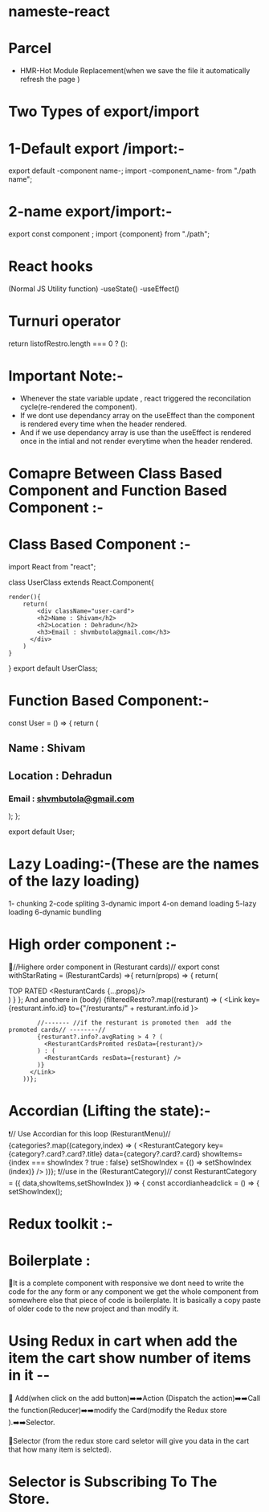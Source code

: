 # nameste-react

# Parcel
- HMR-Hot Module Replacement(when we save the file it automatically refresh the page )

# Two Types of export/import

# 1-Default export /import:-
export default -component name-;
import -component_name- from "./path name";

# 2-name export/import:-
export const component ;
import {component} from "./path";

# React hooks
(Normal JS Utility function)
-useState()
-useEffect()

# Turnuri operator
 return listofRestro.length === 0 ? (<Shimmer/>):
 
# Important Note:-
- Whenever the state variable update , react triggered the reconcilation cycle(re-rendered the component). 
- If we dont use dependancy array on the useEffect than the component is rendered every time when the header rendered.
- And if we use dependancy array is use than the useEffect is rendered once in the intial and not render everytime when the header rendered.

# Comapre Between Class Based Component and Function Based Component :-
# Class Based Component :-
import React from "react";

class UserClass extends React.Component{

    render(){
        return(
            <div className="user-card">
            <h2>Name : Shivam</h2>
            <h2>Location : Dehradun</h2>
            <h3>Email : shvmbutola@gmail.com</h3>
          </div>
        )
    }
}
export default UserClass;

# Function Based Component:-
const User = () => {
  return (
    <div className="user-card">
      <h2>Name : Shivam</h2>
      <h2>Location : Dehradun</h2>
      <h3>Email : shvmbutola@gmail.com</h3>
    </div>
  );
};

export default User;

# Lazy Loading:-(These are the names  of the lazy loading)
1- chunking
2-code spliting
3-dynamic import
4-on demand loading
5-lazy loading
6-dynamic bundling

# High order component :-
  🔷//Highere order component in (Resturant cards)//
  export const withStarRating = (ResturantCards) =>{
    return(props) => {
      return(
        <div>
          <label className="absolute p-2  m-1 bg-orange-400 text-white rounded-lg">TOP RATED</label>
          <ResturantCards {...props}/>
        </div>
      )
    }
  };
  And anothere in (body)
   {filteredRestro?.map((resturant) => (
          <Link key={resturant.info.id} to={"/resturants/" + resturant.info.id }>

            //------- //if the resturant is promoted then  add the promoted cards// --------//
            {resturant?.info?.avgRating > 4 ? (
              <ResturantCardsPromted resData={resturant}/>
            ) : (
              <ResturantCards resData={resturant} />
            )}
          </Link>
        ))};

# Accordian (Lifting the state):-
 ❗// Use Accordian for this loop (ResturantMenu)//
      {categories?.map((category,index) => (
        <ResturantCategory 
        key={category?.card?.card?.title} 
        data={category?.card?.card}
         showItems={index === showIndex ? true : false}
         setShowIndex = {() => setShowIndex (index)}
          />
      ))};
  ❗//use in the (ResturantCategory)//
  const ResturantCategory = ({ data,showItems,setShowIndex }) => {
  const accordianheadclick = () => {
    setShowIndex();

# Redux toolkit :-
# Boilerplate : 
 🔷It is a complete component with responsive we dont need to write the code for the any form or any component we get the whole component from somewhere else that piece of code is boilerplate. It is basically a copy paste of older code to the new project and than modify it.

# Using Redux in cart when add the item the cart show number of items in it --

  🔶 Add(when click on the add button)➡️➡️Action (Dispatch the action)➡️➡️Call the function(Reducer)➡️➡️modify the Card(modify the Redux store ).➡️➡️Selector.

  🔷Selector (from the redux store card seletor will give you data in the cart that how many item is selcted).
  # Selector is Subscribing To The Store.
